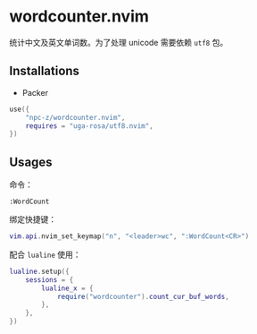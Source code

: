 # wordcounter.nvim

统计中文及英文单词数。为了处理 unicode 需要依赖 `utf8` 包。

## Installations

- Packer

```lua
use({
    "npc-z/wordcounter.nvim",
    requires = "uga-rosa/utf8.nvim",
})
```

## Usages

命令：

```
:WordCount
```

绑定快捷键：

```lua
vim.api.nvim_set_keymap("n", "<leader>wc", ":WordCount<CR>")
```

配合 `lualine` 使用：

```lua
lualine.setup({
    sessions = {
        lualine_x = {
            require("wordcounter").count_cur_buf_words,
        },
    },
})
```
